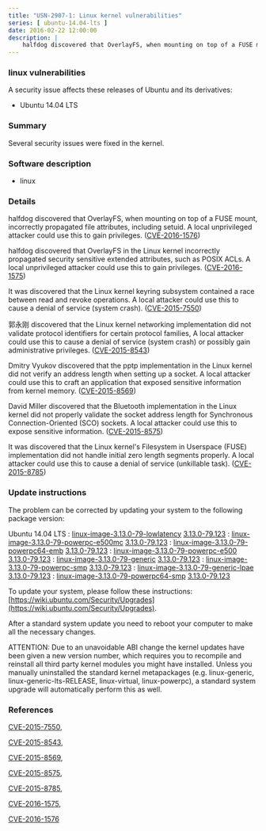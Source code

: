 ```yaml
---
title: "USN-2907-1: Linux kernel vulnerabilities"
series: [ ubuntu-14.04-lts ]
date: 2016-02-22 12:00:00
description: |
    halfdog discovered that OverlayFS, when mounting on top of a FUSE mount, incorrectly propagated file attributes, including setuid. A local unprivileged attacker could use this to gain privileges. ([CVE-2016-1576](http://people.ubuntu.com/~ubuntu-security/cve/CVE-2016-1576))
--- 
```

 
### linux vulnerabilities

A security issue affects these releases of Ubuntu and its derivatives:

* Ubuntu 14.04 LTS

### Summary

Several security issues were fixed in the kernel. 

### Software description

* linux 

### Details

halfdog discovered that OverlayFS, when mounting on top of a FUSE mount, incorrectly propagated file attributes, including setuid. A local unprivileged attacker could use this to gain privileges. ([CVE-2016-1576](http://people.ubuntu.com/~ubuntu-security/cve/CVE-2016-1576))

halfdog discovered that OverlayFS in the Linux kernel incorrectly propagated security sensitive extended attributes, such as POSIX ACLs. A local unprivileged attacker could use this to gain privileges. ([CVE-2016-1575](http://people.ubuntu.com/~ubuntu-security/cve/CVE-2016-1575))

It was discovered that the Linux kernel keyring subsystem contained a race between read and revoke operations. A local attacker could use this to cause a denial of service (system crash). ([CVE-2015-7550](http://people.ubuntu.com/~ubuntu-security/cve/CVE-2015-7550))

郭永刚 discovered that the Linux kernel networking implementation did not validate protocol identifiers for certain protocol families, A local attacker could use this to cause a denial of service (system crash) or possibly gain administrative privileges. ([CVE-2015-8543](http://people.ubuntu.com/~ubuntu-security/cve/CVE-2015-8543))

Dmitry Vyukov discovered that the pptp implementation in the Linux kernel did not verify an address length when setting up a socket. A local attacker could use this to craft an application that exposed sensitive information from kernel memory. ([CVE-2015-8569](http://people.ubuntu.com/~ubuntu-security/cve/CVE-2015-8569))

David Miller discovered that the Bluetooth implementation in the Linux kernel did not properly validate the socket address length for Synchronous Connection-Oriented (SCO) sockets. A local attacker could use this to expose sensitive information. ([CVE-2015-8575](http://people.ubuntu.com/~ubuntu-security/cve/CVE-2015-8575))

It was discovered that the Linux kernel&#39;s Filesystem in Userspace (FUSE) implementation did not handle initial zero length segments properly. A local attacker could use this to cause a denial of service (unkillable task). ([CVE-2015-8785](http://people.ubuntu.com/~ubuntu-security/cve/CVE-2015-8785)) 

### Update instructions

The problem can be corrected by updating your system to the following package version:

Ubuntu 14.04 LTS
 : [linux-image-3.13.0-79-lowlatency](https://launchpad.net/ubuntu/+source/linux) <span> [3.13.0-79.123](https://launchpad.net/ubuntu/+source/linux/3.13.0-79.123) </span> 
 : [linux-image-3.13.0-79-powerpc-e500mc](https://launchpad.net/ubuntu/+source/linux) <span> [3.13.0-79.123](https://launchpad.net/ubuntu/+source/linux/3.13.0-79.123) </span> 
 : [linux-image-3.13.0-79-powerpc64-emb](https://launchpad.net/ubuntu/+source/linux) <span> [3.13.0-79.123](https://launchpad.net/ubuntu/+source/linux/3.13.0-79.123) </span> 
 : [linux-image-3.13.0-79-powerpc-e500](https://launchpad.net/ubuntu/+source/linux) <span> [3.13.0-79.123](https://launchpad.net/ubuntu/+source/linux/3.13.0-79.123) </span> 
 : [linux-image-3.13.0-79-generic](https://launchpad.net/ubuntu/+source/linux) <span> [3.13.0-79.123](https://launchpad.net/ubuntu/+source/linux/3.13.0-79.123) </span> 
 : [linux-image-3.13.0-79-powerpc-smp](https://launchpad.net/ubuntu/+source/linux) <span> [3.13.0-79.123](https://launchpad.net/ubuntu/+source/linux/3.13.0-79.123) </span> 
 : [linux-image-3.13.0-79-generic-lpae](https://launchpad.net/ubuntu/+source/linux) <span> [3.13.0-79.123](https://launchpad.net/ubuntu/+source/linux/3.13.0-79.123) </span> 
 : [linux-image-3.13.0-79-powerpc64-smp](https://launchpad.net/ubuntu/+source/linux) <span> [3.13.0-79.123](https://launchpad.net/ubuntu/+source/linux/3.13.0-79.123) </span> 

To update your system, please follow these instructions: [https://wiki.ubuntu.com/Security/Upgrades](https://wiki.ubuntu.com/Security/Upgrades).

After a standard system update you need to reboot your computer to make all the necessary changes.

ATTENTION: Due to an unavoidable ABI change the kernel updates have been given a new version number, which requires you to recompile and reinstall all third party kernel modules you might have installed. Unless you manually uninstalled the standard kernel metapackages (e.g. linux-generic, linux-generic-lts-RELEASE, linux-virtual, linux-powerpc), a standard system upgrade will automatically perform this as well. 

### References

 [CVE-2015-7550](http://people.ubuntu.com/~ubuntu-security/cve/CVE-2015-7550), 

 [CVE-2015-8543](http://people.ubuntu.com/~ubuntu-security/cve/CVE-2015-8543), 

 [CVE-2015-8569](http://people.ubuntu.com/~ubuntu-security/cve/CVE-2015-8569), 

 [CVE-2015-8575](http://people.ubuntu.com/~ubuntu-security/cve/CVE-2015-8575), 

 [CVE-2015-8785](http://people.ubuntu.com/~ubuntu-security/cve/CVE-2015-8785), 

 [CVE-2016-1575](http://people.ubuntu.com/~ubuntu-security/cve/CVE-2016-1575), 

 [CVE-2016-1576](http://people.ubuntu.com/~ubuntu-security/cve/CVE-2016-1576)
 
